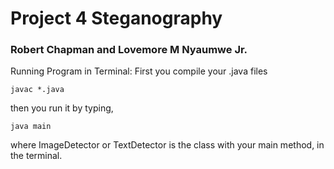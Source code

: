 # Project 4 Steganography
### Robert Chapman and Lovemore M Nyaumwe Jr.

Running Program in Terminal:
First you compile your .java files

`javac *.java`

then you run it by typing,

`java main`

where ImageDetector or TextDetector is the class with your main method, in the terminal.
